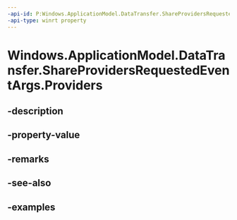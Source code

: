 ```yaml
---
-api-id: P:Windows.ApplicationModel.DataTransfer.ShareProvidersRequestedEventArgs.Providers
-api-type: winrt property
---
```


<!-- Property syntax.
public IVector<ShareProvider> Providers { get; }
-->

# Windows.ApplicationModel.DataTransfer.ShareProvidersRequestedEventArgs.Providers

## -description

## -property-value

## -remarks

## -see-also

## -examples

